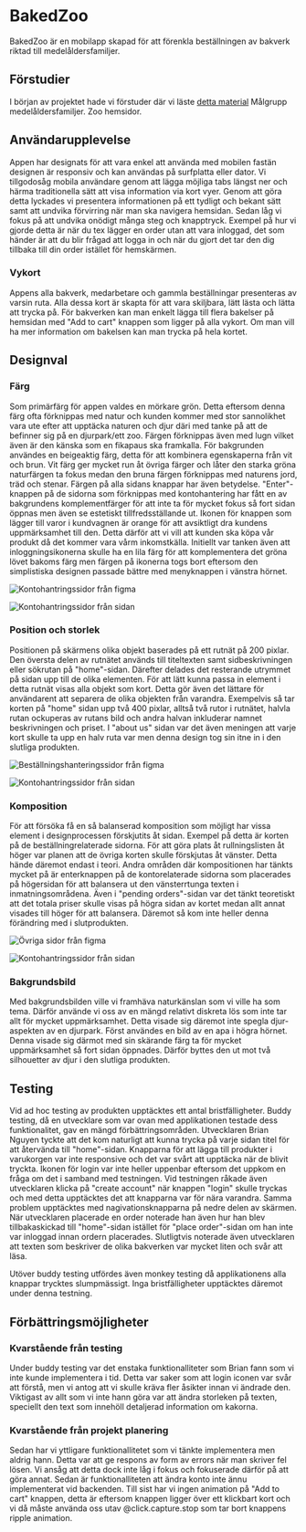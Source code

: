 # BakedZoo

BakedZoo är en mobilapp skapad för att förenkla beställningen av bakverk riktad till medelåldersfamiljer.

## Förstudier

I början av projektet hade vi förstuder där vi läste [detta material](https://uxdesign.cc/how-to-become-a-ui-ux-designer-self-taught-8a511170fd7c) Målgrupp medelåldersfamiljer.
Zoo hemsidor.

## Användarupplevelse

Appen har designats för att vara enkel att använda med mobilen fastän designen är responsiv och kan användas på surfplatta eller dator. Vi tillgodosåg mobila användare genom att lägga möjliga tabs längst ner och härma traditionella sätt att visa information via kort vyer. Genom att göra detta lyckades vi presentera informationen på ett tydligt och bekant sätt samt att undvika förvirring när man ska navigera hemsidan. Sedan låg vi fokus på att undvika onödigt många steg och knapptryck. Exempel på hur vi gjorde detta är när du tex lägger en order utan att vara inloggad, det som händer är att du blir frågad att logga in och när du gjort det tar den dig tillbaka till din order istället för hemskärmen.

### Vykort

Appens alla bakverk, medarbetare och gammla beställningar presenteras av varsin ruta. Alla dessa kort är skapta för att vara skiljbara, lätt lästa och lätta att trycka på. För bakverken kan man enkelt lägga till flera bakelser på hemsidan med "Add to cart" knappen som ligger på alla vykort. Om man vill ha mer information om bakelsen kan man trycka på hela kortet.

## Designval

### Färg

Som primärfärg för appen valdes en mörkare grön. Detta eftersom denna färg ofta förknippas med natur och kunden kommer med stor sannolikhet vara ute efter att upptäcka naturen och djur däri med tanke på att de befinner sig på en djurpark/ett zoo. Färgen förknippas även med lugn vilket även är den känska som en fikapaus ska framkalla. För bakgrunden användes en beigeaktig färg, detta för att kombinera egenskaperna från vit och brun. Vit färg ger mycket run åt övriga färger och låter den starka gröna naturfärgen ta fokus medan den bruna färgen förknippas med naturens jord, träd och stenar. Färgen på alla sidans knappar har även betydelse. "Enter"-knappen på de sidorna som förknippas med kontohantering har fått en av bakgrundens komplementfärger för att inte ta för mycket fokus så fort sidan öppnas men även se estetiskt tillfredsställande ut. Ikonen för knappen som lägger till varor i kundvagnen är orange för att avsiktligt dra kundens uppmärksamhet till den. Detta därför att vi vill att kunden ska köpa vår produkt då det kommer vara vårm inkomstkälla. Initiellt var tanken även att inloggningsikonerna skulle ha en lila färg för att komplementera det gröna lövet bakoms färg men färgen på ikonerna togs bort eftersom den simplistiska designen passade bättre med menyknappen i vänstra hörnet.

![Kontohantringssidor från figma](https://github.com/abbsimoga/BakedZoo/blob/master/images/figma%201.png?raw=true)

![Kontohantringssidor från sidan](https://github.com/abbsimoga/BakedZoo/blob/master/images/baked%201.png?raw=true)

### Position och storlek

Positionen på skärmens olika objekt baserades på ett rutnät på 200 pixlar. Den översta delen av rutnätet används till titeltexten samt sidbeskrivningen eller sökrutan på "home"-sidan. Därefter delades det resterande utrymmet på sidan upp till de olika elementen. För att lätt kunna passa in element i detta rutnät visas alla objekt som kort. Detta gör även det lättare för användarent att separera de olika objekten från varandra. Exempelvis så tar korten på "home" sidan upp två 400 pixlar, alltså två rutor i rutnätet, halvla rutan ockuperas av rutans bild och andra halvan inkluderar namnet beskrivningen och priset. I "about us" sidan var det även meningen att varje kort skulle ta upp en halv ruta var men denna design tog sin itne in i den slutliga produkten.

![Beställningshanteringssidor från figma](https://github.com/abbsimoga/BakedZoo/blob/master/images/figma%202.png?raw=true)

![Kontohantringssidor från sidan](https://github.com/abbsimoga/BakedZoo/blob/master/images/baked%202.png?raw=true)

### Komposition

För att försöka få en så balanserad komposition som möjligt har vissa element i designprocessen förskjutits åt sidan. Exempel på detta är korten på de beställningrelaterade sidorna. För att göra plats åt rullningslisten åt höger var planen att de övriga korten skulle förskjutas åt vänster. Detta hände däremot endast i teori.
Andra områden där kompositionen har tänkts mycket på är enterknappen på de kontorelaterade sidorna som placerades på högersidan för att balansera ut den vänsterrtunga texten i inmatningsområdena.
Även i "pending orders"-sidan var det tänkt teoretiskt att det totala priser skulle visas på högra sidan av kortet medan allt annat visades till höger för att balansera. Däremot så kom inte heller denna förändring med i slutprodukten. 

![Övriga sidor från figma](https://github.com/abbsimoga/BakedZoo/blob/master/images/figma%203.png?raw=true)

![Kontohantringssidor från sidan](https://github.com/abbsimoga/BakedZoo/blob/master/images/baked%203.png?raw=true)

### Bakgrundsbild

Med bakgrundsbilden ville vi framhäva naturkänslan som vi ville ha som tema. Därför använde vi oss av en mängd relativt diskreta lös som inte tar allt för mycket uppmärksamhet. Detta visade sig däremot inte spegla djur-aspekten av en djurpark. Först användes en bild av en apa i högra hörnet. Denna visade sig därmot med sin skärande färg ta för mycket uppmärksamhet så fort sidan öppnades. Därför byttes den ut mot två silhouetter av djur i den slutliga produkten.


## Testing
Vid ad hoc testing av produkten upptäcktes ett antal bristfälligheter. Buddy testing, då en utvecklare som var ovan med applikationen testade dess funktionalitet, gav en mängd förbättringsområden. Utvecklaren Brian Nguyen tyckte att det kom naturligt att kunna trycka på varje sidan titel för att återvända till "home"-sidan. Knapparna för att lägga till produkter i varukorgen var inte responsive och det var svårt att upptäcka när de blivit tryckta. Ikonen för login var inte heller uppenbar eftersom det uppkom en fråga om det i samband med testningen. Vid testningen råkade även utvecklaren klicka på "create account" när knappen "login" skulle tryckas och med detta upptäcktes det att knapparna var för nära varandra. Samma problem upptäcktes med nagivationsknapparna på nedre delen av skärmen. När utvecklaren placerade en order noterade han även hur han blev tillbakaskickad till "home"-sidan istället för "place order"-sidan om han inte var inloggad innan ordern placerades. Slutligtvis noterade även utvecklaren att texten som beskriver de olika bakverken var mycket liten och svår att läsa. 

Utöver buddy testing utfördes även monkey testing då applikationens alla knappar trycktes slumpmässigt. Inga bristfälligheter upptäcktes däremot under denna testning.

## Förbättringsmöjligheter

### Kvarstående från testing

Under buddy testing var det enstaka funktionalliteter som Brian fann som vi inte kunde implementera i tid. Detta var saker som att login iconen var svår att förstå, men vi antog att vi skulle kräva fler åsikter innan vi ändrade den. Viktigast av allt som vi inte hann göra var att ändra storleken på texten, speciellt den text som innehöll detaljerad information om kakorna.

### Kvarstående från projekt planering

Sedan har vi yttligare funktionallitetet som vi tänkte implementera men aldrig hann. Detta var att ge respons av form av errors när man skriver fel lösen. Vi ansåg att detta dock inte låg i fokus och fokuserade därför på att göra annat. Sedan är funktionalliteten att ändra konto inte ännu implementerat vid backenden. Till sist har vi ingen animation på "Add to cart" knappen, detta är eftersom knappen ligger över ett klickbart kort och vi då måste använda oss utav @click.capture.stop som tar bort knappens ripple animation.
